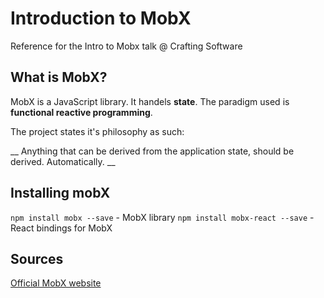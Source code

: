 # Introduction to MobX

Reference for the Intro to Mobx talk @ Crafting Software

## What is MobX?

MobX is a JavaScript library. It handels **state**. 
The paradigm used is **functional reactive programming**.

The project states it's philosophy as such:

__ Anything that can be derived from the application state, should be derived. Automatically. __

## Installing mobX

`npm install mobx --save` - MobX library
`npm install mobx-react --save` - React bindings for MobX




## Sources
[Official MobX website](https://mobx.js.org/getting-started.html)
